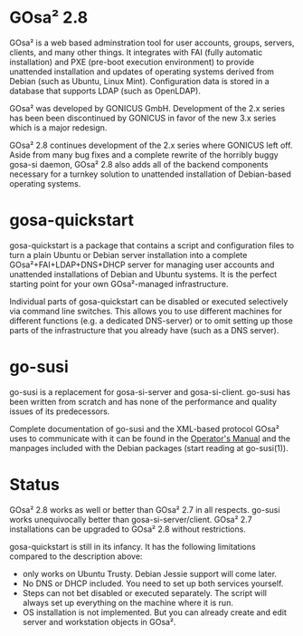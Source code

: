 GOsa² 2.8
=========

GOsa² is a web based adminstration tool for user accounts, groups, servers, clients, and many other things.
It integrates with FAI (fully automatic installation) and PXE (pre-boot execution environment) to provide unattended
installation and updates of operating systems derived from Debian (such as Ubuntu, Linux Mint).
Configuration data is stored in a database that supports LDAP (such as OpenLDAP).

GOsa² was developed by GONICUS GmbH. Development of the 2.x series has been been
discontinued by GONICUS in favor of the new 3.x series which is a major redesign.

GOsa² 2.8 continues development of the 2.x series where GONICUS left off. Aside from many
bug fixes and a complete rewrite of the horribly buggy gosa-si daemon, GOsa² 2.8 also adds all
of the backend components necessary for a turnkey solution to unattended installation of
Debian-based operating systems.

gosa-quickstart
===============

gosa-quickstart is a package that contains a script and configuration files to turn a plain Ubuntu or Debian server
installation into a complete GOsa²+FAI+LDAP+DNS+DHCP server for managing user accounts and unattended installations
of Debian and Ubuntu systems. It is the perfect starting point for your own GOsa²-managed infrastructure.

Individual parts of gosa-quickstart can be disabled or executed selectively via command line switches. This allows
you to use different machines for different functions (e.g. a dedicated DNS-server) or to omit setting up those
parts of the infrastructure that you already have (such as a DNS server).

go-susi
=======
go-susi is a replacement for gosa-si-server and gosa-si-client. go-susi has been written from scratch and has none of the performance and quality issues of its predecessors.

Complete documentation of go-susi and the XML-based protocol GOsa² uses to communicate with it can be found in the
[Operator's Manual](https://docs.google.com/document/d/17_j8s2-PBVJLaQzmjrdeh6CVWkzP_viA3Uo7AtFmt8c/view) and the manpages included with the Debian packages (start reading at go-susi(1)).


Status
======

GOsa² 2.8 works as well or better than GOsa² 2.7 in all respects. go-susi works unequivocally better than gosa-si-server/client. GOsa² 2.7 installations can be upgraded to GOsa² 2.8 without restrictions.

gosa-quickstart is still in its infancy. It has the following limitations compared to the description above:
* only works on Ubuntu Trusty. Debian Jessie support will come later.
* No DNS or DHCP included. You need to set up both services yourself.
* Steps can not bet disabled or executed separately. The script will always set up everything on the machine where it is run.
* OS installation is not implemented. But you can already create and edit server and workstation objects in GOsa².
